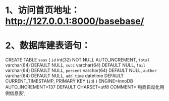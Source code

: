 # 1、访问首页地址：http://127.0.0.1:8000/basebase/





# 2、数据库建表语句：
CREATE TABLE `saas` (
  `id` int(32) NOT NULL AUTO_INCREMENT,
  `total` varchar(64) DEFAULT NULL,
  `succ` varchar(64) DEFAULT NULL,
  `fail` varchar(64) DEFAULT NULL,
  `percent` varchar(64) DEFAULT NULL,
  `author` varchar(64) DEFAULT NULL,
  `add_time` datetime DEFAULT CURRENT_TIMESTAMP,
  PRIMARY KEY (`id`)
) ENGINE=InnoDB AUTO_INCREMENT=137 DEFAULT CHARSET=utf8 COMMENT='电商自动化用例信息表';
